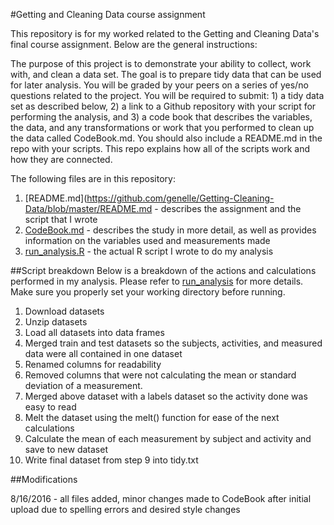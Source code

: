 #Getting and Cleaning Data course assignment

This repository is for my worked related to the Getting and Cleaning Data's final course assignment. Below are the general instructions:

The purpose of this project is to demonstrate your ability to collect, work with, and clean a data set. The goal is to prepare tidy data that can be used for later analysis. You will be graded by your peers on a series of yes/no questions related to the project. You will be required to submit: 1) a tidy data set as described below, 2) a link to a Github repository with your script for performing the analysis, and 3) a code book that describes the variables, the data, and any transformations or work that you performed to clean up the data called CodeBook.md. You should also include a README.md in the repo with your scripts. This repo explains how all of the scripts work and how they are connected.

The following files are in this repository:

1. [README.md](https://github.com/genelle/Getting-Cleaning-Data/blob/master/README.md - describes the assignment and the script that I wrote
2. [CodeBook.md](https://github.com/genelle/Getting-Cleaning-Data/blob/master/CodeBook.md) - describes the study in more detail, as well as provides information on the variables used and measurements made
3. [run_analysis.R](https://github.com/genelle/Getting-Cleaning-Data/blob/master/run_analysis.R) - the actual R script I wrote to do my analysis

##Script breakdown
Below is a breakdown of the actions and calculations performed in my analysis. Please refer to [run_analysis](https://github.com/genelle/Getting-Cleaning-Data/blob/master/run_analysis.R) for more details. Make sure you properly set your working directory before running.

1. Download datasets 
2. Unzip datasets 
3. Load all datasets into data frames
4. Merged train and test datasets so the subjects, activities, and measured data were all contained in one dataset
5. Renamed columns for readability
6. Removed columns that were not calculating the mean or standard deviation of a measurement.
7. Merged above dataset with a labels dataset so the activity done was easy to read
8. Melt the dataset using the melt() function for ease of the next calculations
9. Calculate the mean of each measurement by subject and activity and save to new dataset
10. Write final dataset from step 9 into tidy.txt



##Modifications

8/16/2016 - all files added, minor changes made to CodeBook after initial upload due to spelling errors and desired style changes
